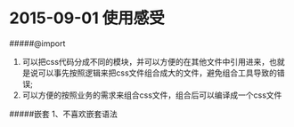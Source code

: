 # 2015-09-01 使用感受

#####@import
1.  可以把css代码分成不同的模块，并可以方便的在其他文件中引用进来，也就是说可以事先按照逻辑来把css文件组合成大的文件，避免组合工具导致的错误;
2.  可以方便的按照业务的需求来组合css文件，组合后可以编译成一个css文件

#####嵌套
1、不喜欢嵌套语法


